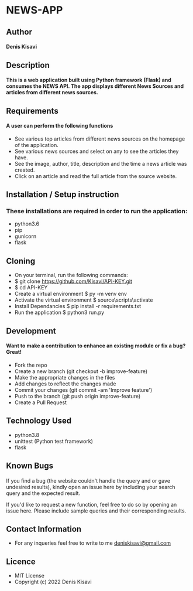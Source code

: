 # NEWS-APP
## Author
#### Denis Kisavi
## Description
#### This is a web application built using Python framework (Flask) and consumes the NEWS API. The app displays different News Sources and articles from different news sources.
## Requirements
#### A user can perform the following functions
* See various top articles from different news sources on the homepage of the application.
* See various news sources and select on any to see the articles they have.
* See the image, author, title, description and the time a news article was created.
* Click on an article and read the full article from the source website.
## Installation / Setup instruction
### These installations are required in order to run the application:
* python3.6
* pip
* gunicorn
* flask
## Cloning
* On your terminal, run the following commands:
* $ git clone https://github.com/Kisavi/API-KEY.git
* $ cd API-KEY
* Create a virtual environment $ py -m venv env
* Activate the virtual environment $ source\scripts\activate
* Install Dependancies $ pip install -r requirements.txt
* Run the application $ python3 run.py
## Development
#### Want to make a contribution to enhance an existing module or fix a bug? Great!
* Fork the repo
* Create a new branch (git checkout -b improve-feature)
* Make the appropriate changes in the files
* Add changes to reflect the changes made
* Commit your changes (git commit -am 'Improve feature')
* Push to the branch (git push origin improve-feature)
* Create a Pull Request
## Technology Used
* python3.8
* unittest (Python test framework)
* flask
## Known Bugs
#### 
If you find a bug (the website couldn't handle the query and or gave undesired results), kindly open an issue here by including your search query and the expected result.

If you'd like to request a new function, feel free to do so by opening an issue here. Please include sample queries and their corresponding results.
## Contact Information
* For any inqueries feel free to write to me deniskisavi@gmail.com
## Licence
* MIT License
* Copyright (c) 2022 Denis Kisavi


